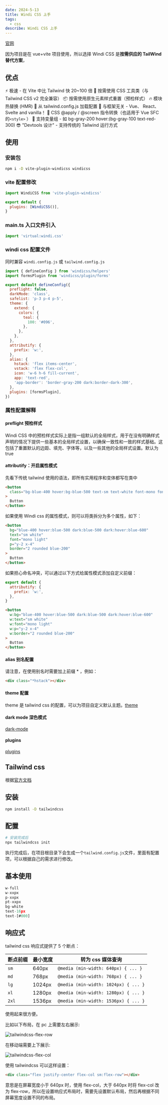 ```yaml
---
date: 2024-5-13
title: Windi CSS 上手
tags:
  - css
describe: Windi CSS 上手
---
```


[官网](https://cn.windicss.org/)

因为项目是在 vue+vite 项目使用，所以选择 Windi CSS 是**按需供应的 TailWind 替代方案**，

## 优点

⚡️ 极速 - 在 Vite 中比 Tailwind 快 20~100 倍
🧩 按需使用 CSS 工具类（与 Tailwind CSS v2 完全兼容）
📦 按需使用原生元素样式重置（预检样式）
🔥 模块热替换 (HMR)
🍃 从 tailwind.config.js 加载配置
🤝 与框架无关 - Vue、 React、Svelte and vanilla！
📄 CSS @apply / @screen 指令转换（也适用于 Vue SFC 的`<style>` ）
🎳 支持变量组 - 如 bg-gray-200 hover:(bg-gray-100 text-red-300)
😎 "Devtools 设计" - 支持传统的 Tailwind 运行方式

## 使用

### 安装包

```bash
npm i -D vite-plugin-windicss windicss
```

### vite 配置修改

```js
import WindiCSS from 'vite-plugin-windicss'

export default {
  plugins: [WindiCSS()],
}
```

### main.ts 入口文件引入

```js
import 'virtual:windi.css'
```

### windi css 配置文件

同时兼容 `windi.config.js` 或 `tailwind.config.js`

```js
import { defineConfig } from 'windicss/helpers'
import formsPlugin from 'windicss/plugin/forms'

export default defineConfig({
  preflight: false,
  darkMode: 'class',
  safelist: 'p-3 p-4 p-5',
  theme: {
    extend: {
      colors: {
        teal: {
          100: '#096',
        },
      },
    },
  },
  attributify: {
    prefix: 'w:',
  },
  alias: {
    hstack: 'flex items-center',
    vstack: 'flex flex-col',
    icon: 'w-6 h-6 fill-current',
    app: 'text-red',
    'app-border': 'border-gray-200 dark:border-dark-300',
  },
  plugins: [formsPlugin],
})
```

### 属性配置解释

#### preflight 预检样式

Windi CSS 中的预检样式实际上是指一组默认的全局样式，用于在没有明确样式声明的情况下提供一些基本的全局样式设置，以确保一致性和一致的样式基础。这包括了重置默认的边距、填充、字体等，以及一些其他的全局样式设置。默认为 true

#### attributify：开启属性模式

先看下传统 tailwind 使用的语法，即所有实用程序和变体都写在类中

```html
<button
  class="bg-blue-400 hover:bg-blue-500 text-sm text-white font-mono font-light py-2 px-4 rounded border-2 border-blue-200 dark:bg-blue-500 dark:hover:bg-blue-600"
>
  Button
</button>
```

如果使用 Windi css 的属性模式，则可以将类拆分为多个属性，如下：

```html
<button
  bg="blue-400 hover:blue-500 dark:blue-500 dark:hover:blue-600"
  text="sm white"
  font="mono light"
  p="y-2 x-4"
  border="2 rounded blue-200"
>
  Button
</button>
```

如果担心命名冲突，可以通过以下方式给属性模式添加自定义前缀：

```js
export default {
  attributify: {
    prefix: 'w:',
  },
}
```

```html
<button
  w:bg="blue-400 hover:blue-500 dark:blue-500 dark:hover:blue-600"
  w:text="sm white"
  w:font="mono light"
  w:p="y-2 x-4"
  w:border="2 rounded blue-200"
>
  Button
</button>
```

#### alias 别名配置

请注意，在使用别名时需要加上前缀 \* ，例如：

```html
<div class="*hstack"></div>
```

#### theme 配置

theme 是 tailwind css 的配置，可以为项目自定义默认主题。[theme](https://www.tailwindcss.cn/docs/theme)

#### dark mode 深色模式

[dark-mode](https://www.tailwindcss.cn/docs/dark-mode#toggling-dark-mode-manually)

#### plugins

[plugins](https://www.tailwindcss.cn/docs/plugins)

## Tailwind css

根据[官方文档](https://www.tailwindcss.cn/docs/installation)

## 安装

```bash
npm install -D tailwindcss
```

## 配置

```bash
# 安装完成后
npx tailwindcss init
```

执行完成后，在项目根目录下会生成一个`tailwind.config.js`文件，里面有配置项，可以根据自己的需求进行修改。

## 基本使用

```js
w-full
w-xxpx
p-xxpx
pt-xxpx
bg-white
text-16px
text-[#000]
```

## 响应式

tailwind css 响应式提供了 5 个断点：

| 断点前缀 | 最小宽度 | 转为 css 媒体查询                    |
| -------- | -------- | ------------------------------------ |
| `sm`     | 640px    | `@media (min-width: 640px) { ... }`  |
| `md`     | 768px    | `@media (min-width: 768px) { ... }`  |
| `lg`     | 1024px   | `@media (min-width: 1024px) { ... }` |
| `xl`     | 1280px   | `@media (min-width: 1280px) { ... }` |
| `2xl`    | 1536px   | `@media (min-width: 1536px) { ... }` |

使用起来很方便。

比如以下布局，在 pc 上需要左右展示:

![tailwindcss-flex-row](./images/tailwindcss-flex-row.png)

在移动端需要上下展示:

![tailwindcss-flex-col](./images/tailwindcss-flex-col.png)

使用 tailwindcss 可以这样设置：

```html
<div class="flex justify-center flex-col sm:flex-row"></div>
```

意思是在屏幕宽度小于 640px 时，使用 flex-col，大于 640px 时将 flex-col 改为 flex-row，所以在设置响应式布局时，需要先设置默认布局，然后再根据不同屏幕宽度设置不同的布局。
